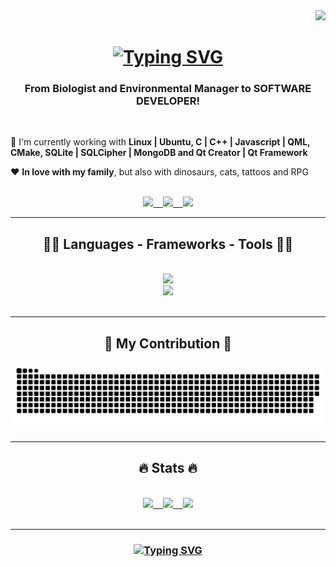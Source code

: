 <div align="right">
  <a href="https://github.com/romaarfe">
    <img src="https://visitor-badge.laobi.icu/badge?page_id=romaarfe.romaarfe&left_text=My%20Page%20Visitors" />
  </a>
</div>

<h1 align="center">
  <a href="https://github.com/romaarfe">
    <img src="https://readme-typing-svg.demolab.com?font=Fira+Code&weight=700&pause=1000&width=435&lines=Hello+there!!!;I'm+Rodrigo+Fernandes!+" alt="Typing SVG" />
  </a>
</h1>

<h3 align="center">From Biologist and Environmental Manager to SOFTWARE DEVELOPER!</h3>

<br/>

<div align="left">
  
  🦾 I'm currently working  with **Linux | Ubuntu, C | C++ | Javascript | QML,  CMake, SQLite | SQLCipher | MongoDB and Qt Creator | Qt Framework**
  
  ❤️ **In love with my family**, but also with dinosaurs, cats, tattoos and RPG
  
</div>

<br/>

<div align="center">
  <a href="mailto:romaarfe@gmail.com">
    <img src="https://img.shields.io/badge/Gmail-333333?style=for-the-badge&logo=gmail&logoColor=red" /> &nbsp;&nbsp;
  </a>
  <a href="https://www.linkedin.com/in/romaarfe/">
    <img src="https://img.shields.io/badge/LinkedIn-0077B5?style=for-the-badge&logo=linkedin&logoColor=white" /> &nbsp;&nbsp;
  </a>
  <a href="https://www.datacamp.com/portfolio/romaarfe">
    <img src="https://img.shields.io/badge/Datacamp-05192D?style=for-the-badge&logo=datacamp&logoColor=65FF8F" />
  </a>
</div>

<hr/>

<h2 align="center">👨‍💻 Languages - Frameworks - Tools 👨‍💻</h2>
<br/>
<div align="center">
  <a href="https://github.com/romaarfe">
    <img src="https://skillicons.dev/icons?i=c,cpp,js,cmakegit,github,linux,qt,docker,mongodb" /><br>
    <img src="https://skillicons.dev/icons?i=cs,dotnet,py,java,html,css,bootstrap,sqlite,mysql,flask,,replit,vim,visualstudio,vscode" />
  </a>
</div>

<br/>
<hr/>

<div align="center">
  <h2>🐍 My Contribution 🐍</h2>
  <a href="https://github.com/romaarfe">
    <img alt="snake" src="https://raw.githubusercontent.com/romaarfe/romaarfe/output/github-contribution-grid-snake-dark.svg">
  </a>
  <br/>
</div>

<hr/>

<h2 align="center">🔥 Stats 🔥</h2>
<br>
<div align="center">
  <a href="https://github.com/romaarfe">
    <img height="180mm" src="https://github-readme-streak-stats.herokuapp.com/?user=romaarfe&theme=tokyonight&border=false" /> &nbsp;&nbsp;
    <img height="180mm" src="https://github-readme-stats.vercel.app/api?username=romaarfe&theme=tokyonight&show_icons=true&border=false&count_private=true" /> &nbsp;&nbsp;
    <img height="180mm" src="https://github-readme-stats.vercel.app/api/top-langs/?username=romaarfe&theme=tokyonight&border=false&show_icons=true&layout=compact" />
  </a>
</div>

<br/>
<hr/>

<h3 align="center">
  <a href="https://github.com/romaarfe">
    <img src="https://readme-typing-svg.demolab.com?font=Fira+Code&weight=700&pause=1000&width=435&lines=Thanks+for+visiting!+%F0%9F%A4%98;Shoot+me+a+message+on+LinkedIn!;May+the+Force+be+with+you!" alt="Typing SVG" />
  </a>
</h3>    
